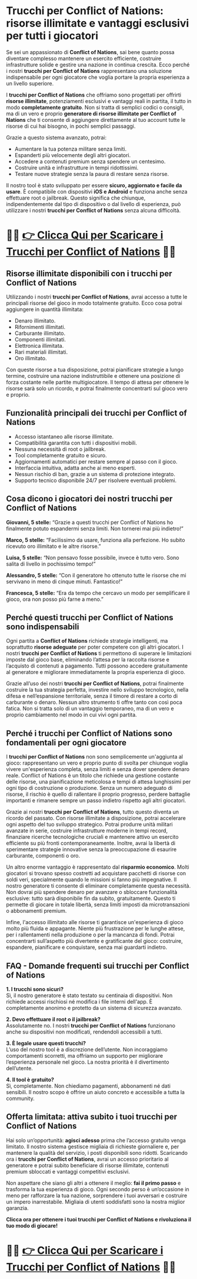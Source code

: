 <h1>Trucchi per Conflict of Nations: risorse illimitate e vantaggi esclusivi per tutti i giocatori</h1>

<p>Se sei un appassionato di <strong>Conflict of Nations</strong>, sai bene quanto possa diventare complesso mantenere un esercito efficiente, costruire infrastrutture solide e gestire una nazione in continua crescita. Ecco perché i nostri <strong>trucchi per Conflict of Nations</strong> rappresentano una soluzione indispensabile per ogni giocatore che voglia portare la propria esperienza a un livello superiore.</p>

<p>I <strong>trucchi per Conflict of Nations</strong> che offriamo sono progettati per offrirti <strong>risorse illimitate</strong>, potenziamenti esclusivi e vantaggi reali in partita, il tutto in modo <strong>completamente gratuito</strong>. Non si tratta di semplici codici o consigli, ma di un vero e proprio <strong>generatore di risorse illimitate per Conflict of Nations</strong> che ti consente di aggiungere direttamente al tuo account tutte le risorse di cui hai bisogno, in pochi semplici passaggi.</p>

<p>Grazie a questo sistema avanzato, potrai:</p>

<ul>
  <li>Aumentare la tua potenza militare senza limiti.</li>
  <li>Espanderti più velocemente degli altri giocatori.</li>
  <li>Accedere a contenuti premium senza spendere un centesimo.</li>
  <li>Costruire unità e infrastrutture in tempi ridottissimi.</li>
  <li>Testare nuove strategie senza la paura di restare senza risorse.</li>
</ul>

<p>Il nostro tool è stato sviluppato per essere <strong>sicuro, aggiornato e facile da usare</strong>. È compatibile con dispositivi <strong>iOS e Android</strong> e funziona anche senza effettuare root o jailbreak. Questo significa che chiunque, indipendentemente dal tipo di dispositivo o dal livello di esperienza, può utilizzare i nostri <strong>trucchi per Conflict of Nations</strong> senza alcuna difficoltà.</p>

# 🔴🔴 **[👉 Clicca Qui per Scaricare i Trucchi per Conflict of Nations](https://tinyurl.com/LevelUpMobile)** 🔴🔴

<h2>Risorse illimitate disponibili con i trucchi per Conflict of Nations</h2>

<p>Utilizzando i nostri <strong>trucchi per Conflict of Nations</strong>, avrai accesso a tutte le principali risorse del gioco in modo totalmente gratuito. Ecco cosa potrai aggiungere in quantità illimitata:</p>

<ul>
  <li>Denaro illimitato.</li>
  <li>Rifornimenti illimitati.</li>
  <li>Carburante illimitato.</li>
  <li>Componenti illimitati.</li>
  <li>Elettronica illimitata.</li>
  <li>Rari materiali illimitati.</li>
  <li>Oro illimitato.</li>
</ul>

<p>Con queste risorse a tua disposizione, potrai pianificare strategie a lungo termine, costruire una nazione indistruttibile e ottenere una posizione di forza costante nelle partite multigiocatore. Il tempo di attesa per ottenere le risorse sarà solo un ricordo, e potrai finalmente concentrarti sul gioco vero e proprio.</p>

<h2>Funzionalità principali dei trucchi per Conflict of Nations</h2>

<ul>
  <li>Accesso istantaneo alle risorse illimitate.</li>
  <li>Compatibilità garantita con tutti i dispositivi mobili.</li>
  <li>Nessuna necessità di root o jailbreak.</li>
  <li>Tool completamente gratuito e sicuro.</li>
  <li>Aggiornamenti automatici per restare sempre al passo con il gioco.</li>
  <li>Interfaccia intuitiva, adatta anche ai meno esperti.</li>
  <li>Nessun rischio di ban, grazie a un sistema di protezione integrato.</li>
  <li>Supporto tecnico disponibile 24/7 per risolvere eventuali problemi.</li>
</ul>

<h2>Cosa dicono i giocatori dei nostri trucchi per Conflict of Nations</h2>

<p><strong>Giovanni, 5 stelle:</strong> “Grazie a questi trucchi per Conflict of Nations ho finalmente potuto espandermi senza limiti. Non tornerei mai più indietro!”</p>
<p><strong>Marco, 5 stelle:</strong> “Facilissimo da usare, funziona alla perfezione. Ho subito ricevuto oro illimitato e le altre risorse.”</p>
<p><strong>Luisa, 5 stelle:</strong> “Non pensavo fosse possibile, invece è tutto vero. Sono salita di livello in pochissimo tempo!”</p>
<p><strong>Alessandro, 5 stelle:</strong> “Con il generatore ho ottenuto tutte le risorse che mi servivano in meno di cinque minuti. Fantastico!”</p>
<p><strong>Francesca, 5 stelle:</strong> “Era da tempo che cercavo un modo per semplificare il gioco, ora non posso più farne a meno.”</p>

<h2>Perché questi trucchi per Conflict of Nations sono indispensabili</h2>

<p>Ogni partita a <strong>Conflict of Nations</strong> richiede strategie intelligenti, ma soprattutto <strong>risorse adeguate</strong> per poter competere con gli altri giocatori. I nostri <strong>trucchi per Conflict of Nations</strong> ti permettono di superare le limitazioni imposte dal gioco base, eliminando l’attesa per la raccolta risorse e l’acquisto di contenuti a pagamento. Tutti possono accedere gratuitamente al generatore e migliorare immediatamente la propria esperienza di gioco.</p>

<p>Grazie all’uso dei nostri <strong>trucchi per Conflict of Nations</strong>, potrai finalmente costruire la tua strategia perfetta, investire nello sviluppo tecnologico, nella difesa e nell’espansione territoriale, senza il timore di restare a corto di carburante o denaro. Nessun altro strumento ti offre tanto con così poca fatica. Non si tratta solo di un vantaggio temporaneo, ma di un vero e proprio cambiamento nel modo in cui vivi ogni partita.</p>

<h2>Perché i trucchi per Conflict of Nations sono fondamentali per ogni giocatore</h2>

<p>I <strong>trucchi per Conflict of Nations</strong> non sono semplicemente un'aggiunta al gioco: rappresentano un vero e proprio punto di svolta per chiunque voglia vivere un'esperienza completa, senza limiti e senza dover spendere denaro reale. Conflict of Nations è un titolo che richiede una gestione costante delle risorse, una pianificazione meticolosa e tempi di attesa lunghissimi per ogni tipo di costruzione o produzione. Senza un numero adeguato di risorse, il rischio è quello di rallentare il proprio progresso, perdere battaglie importanti e rimanere sempre un passo indietro rispetto agli altri giocatori.</p>

<p>Grazie ai nostri <strong>trucchi per Conflict of Nations</strong>, tutto questo diventa un ricordo del passato. Con risorse illimitate a disposizione, potrai accelerare ogni aspetto del tuo sviluppo strategico. Potrai produrre unità militari avanzate in serie, costruire infrastrutture moderne in tempi record, finanziare ricerche tecnologiche cruciali e mantenere attivo un esercito efficiente su più fronti contemporaneamente. Inoltre, avrai la libertà di sperimentare strategie innovative senza la preoccupazione di esaurire carburante, componenti o oro.</p>

<p>Un altro enorme vantaggio è rappresentato dal <strong>risparmio economico</strong>. Molti giocatori si trovano spesso costretti ad acquistare pacchetti di risorse con soldi veri, specialmente quando le missioni si fanno più impegnative. Il nostro generatore ti consente di eliminare completamente questa necessità. Non dovrai più spendere denaro per avanzare o sbloccare funzionalità esclusive: tutto sarà disponibile fin da subito, gratuitamente. Questo ti permette di giocare in totale libertà, senza limiti imposti da microtransazioni o abbonamenti premium.</p>

<p>Infine, l'accesso illimitato alle risorse ti garantisce un'esperienza di gioco molto più fluida e appagante. Niente più frustrazione per le lunghe attese, per i rallentamenti nella produzione o per la mancanza di fondi. Potrai concentrarti sull’aspetto più divertente e gratificante del gioco: costruire, espandere, pianificare e conquistare, senza mai guardarti indietro.</p>

<h2>FAQ - Domande frequenti sui trucchi per Conflict of Nations</h2>

<p><strong>1. I trucchi sono sicuri?</strong><br>
Sì, il nostro generatore è stato testato su centinaia di dispositivi. Non richiede accessi rischiosi né modifica i file interni dell'app. È completamente anonimo e protetto da un sistema di sicurezza avanzato.</p>

<p><strong>2. Devo effettuare il root o il jailbreak?</strong><br>
Assolutamente no. I nostri <strong>trucchi per Conflict of Nations</strong> funzionano anche su dispositivi non modificati, rendendoli accessibili a tutti.</p>

<p><strong>3. È legale usare questi trucchi?</strong><br>
L’uso del nostro tool è a discrezione dell’utente. Non incoraggiamo comportamenti scorretti, ma offriamo un supporto per migliorare l’esperienza personale nel gioco. La nostra priorità è il divertimento dell’utente.</p>

<p><strong>4. Il tool è gratuito?</strong><br>
Sì, completamente. Non chiediamo pagamenti, abbonamenti né dati sensibili. Il nostro scopo è offrire un aiuto concreto e accessibile a tutta la community.</p>

<h2>Offerta limitata: attiva subito i tuoi trucchi per Conflict of Nations</h2>

<p>Hai solo un’opportunità: <strong>agisci adesso</strong> prima che l’accesso gratuito venga limitato. Il nostro sistema gestisce migliaia di richieste giornaliere e, per mantenere la qualità del servizio, i posti disponibili sono ridotti. Scaricando ora i <strong>trucchi per Conflict of Nations</strong>, avrai un accesso prioritario al generatore e potrai subito beneficiare di risorse illimitate, contenuti premium sbloccati e vantaggi competitivi esclusivi.</p>

<p>Non aspettare che siano gli altri a ottenere il meglio: <strong>fai il primo passo</strong> e trasforma la tua esperienza di gioco. Ogni secondo perso è un’occasione in meno per rafforzare la tua nazione, sorprendere i tuoi avversari e costruire un impero inarrestabile. Migliaia di utenti soddisfatti sono la nostra miglior garanzia.</p>

<p><strong>Clicca ora per ottenere i tuoi trucchi per Conflict of Nations e rivoluziona il tuo modo di giocare!</strong></p>

# 🔴🔴 **[👉 Clicca Qui per Scaricare i Trucchi per Conflict of Nations](https://tinyurl.com/LevelUpMobile)** 🔴🔴
